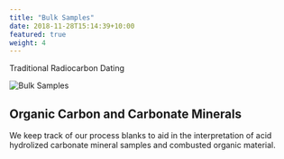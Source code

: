 ```yaml
---
title: "Bulk Samples"
date: 2018-11-28T15:14:39+10:00
featured: true
weight: 4
---
```


Traditional Radiocarbon Dating

![Bulk Samples](/Ramped-PyrOx-Facility/images/foram_penny.JPG)

## Organic Carbon and Carbonate Minerals

We keep track of our process blanks to aid in the interpretation of acid hydrolized carbonate mineral samples and combusted organic material.